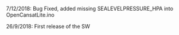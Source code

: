 7/12/2018:
    Bug Fixed, added missing SEALEVELPRESSURE_HPA into OpenCansatLite.ino

26/9/2018:
    First release of the SW